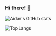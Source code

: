 ### Hi there! 👋

![Aidan's GitHub stats](https://github-readme-stats.vercel.app/api?username=asrouji&show_icons=true&theme=radical)

![Top Langs](https://github-readme-stats.vercel.app/api/top-langs/?username=asrouji&layout=compact)
